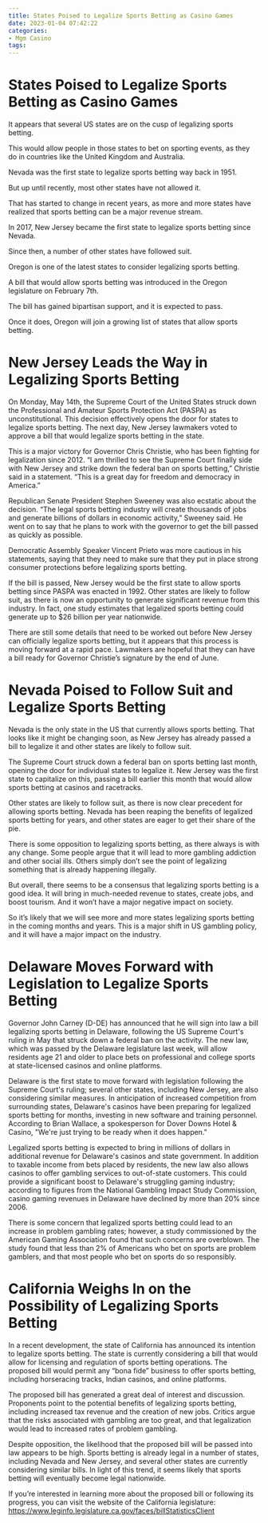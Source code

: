 ```yaml
---
title: States Poised to Legalize Sports Betting as Casino Games
date: 2023-01-04 07:42:22
categories:
- Mgm Casino
tags:
---
```



#  States Poised to Legalize Sports Betting as Casino Games

It appears that several US states are on the cusp of legalizing sports betting.

This would allow people in those states to bet on sporting events, as they do in countries like the United Kingdom and Australia.

Nevada was the first state to legalize sports betting way back in 1951.

But up until recently, most other states have not allowed it.

That has started to change in recent years, as more and more states have realized that sports betting can be a major revenue stream.

In 2017, New Jersey became the first state to legalize sports betting since Nevada.

Since then, a number of other states have followed suit.

Oregon is one of the latest states to consider legalizing sports betting.

A bill that would allow sports betting was introduced in the Oregon legislature on February 7th.

The bill has gained bipartisan support, and it is expected to pass.

Once it does, Oregon will join a growing list of states that allow sports betting.

#  New Jersey Leads the Way in Legalizing Sports Betting 

On Monday, May 14th, the Supreme Court of the United States struck down the Professional and Amateur Sports Protection Act (PASPA) as unconstitutional. This decision effectively opens the door for states to legalize sports betting. The next day, New Jersey lawmakers voted to approve a bill that would legalize sports betting in the state.

This is a major victory for Governor Chris Christie, who has been fighting for legalization since 2012. “I am thrilled to see the Supreme Court finally side with New Jersey and strike down the federal ban on sports betting,” Christie said in a statement. “This is a great day for freedom and democracy in America.”

Republican Senate President Stephen Sweeney was also ecstatic about the decision. “The legal sports betting industry will create thousands of jobs and generate billions of dollars in economic activity,” Sweeney said. He went on to say that he plans to work with the governor to get the bill passed as quickly as possible.

Democratic Assembly Speaker Vincent Prieto was more cautious in his statements, saying that they need to make sure that they put in place strong consumer protections before legalizing sports betting.

If the bill is passed, New Jersey would be the first state to allow sports betting since PASPA was enacted in 1992. Other states are likely to follow suit, as there is now an opportunity to generate significant revenue from this industry. In fact, one study estimates that legalized sports betting could generate up to $26 billion per year nationwide.

There are still some details that need to be worked out before New Jersey can officially legalize sports betting, but it appears that this process is moving forward at a rapid pace. Lawmakers are hopeful that they can have a bill ready for Governor Christie’s signature by the end of June.

#  Nevada Poised to Follow Suit and Legalize Sports Betting

Nevada is the only state in the US that currently allows sports betting. That looks like it might be changing soon, as New Jersey has already passed a bill to legalize it and other states are likely to follow suit.

The Supreme Court struck down a federal ban on sports betting last month, opening the door for individual states to legalize it. New Jersey was the first state to capitalize on this, passing a bill earlier this month that would allow sports betting at casinos and racetracks.

Other states are likely to follow suit, as there is now clear precedent for allowing sports betting. Nevada has been reaping the benefits of legalized sports betting for years, and other states are eager to get their share of the pie.

There is some opposition to legalizing sports betting, as there always is with any change. Some people argue that it will lead to more gambling addiction and other social ills. Others simply don’t see the point of legalizing something that is already happening illegally.

But overall, there seems to be a consensus that legalizing sports betting is a good idea. It will bring in much-needed revenue to states, create jobs, and boost tourism. And it won’t have a major negative impact on society.

So it’s likely that we will see more and more states legalizing sports betting in the coming months and years. This is a major shift in US gambling policy, and it will have a major impact on the industry.

#  Delaware Moves Forward with Legislation to Legalize Sports Betting

Governor John Carney (D-DE) has announced that he will sign into law a bill legalizing sports betting in Delaware, following the US Supreme Court's ruling in May that struck down a federal ban on the activity. The new law, which was passed by the Delaware legislature last week, will allow residents age 21 and older to place bets on professional and college sports at state-licensed casinos and online platforms.

Delaware is the first state to move forward with legislation following the Supreme Court's ruling; several other states, including New Jersey, are also considering similar measures. In anticipation of increased competition from surrounding states, Delaware's casinos have been preparing for legalized sports betting for months, investing in new software and training personnel. According to Brian Wallace, a spokesperson for Dover Downs Hotel & Casino, "We're just trying to be ready when it does happen."

Legalized sports betting is expected to bring in millions of dollars in additional revenue for Delaware's casinos and state government. In addition to taxable income from bets placed by residents, the new law also allows casinos to offer gambling services to out-of-state customers. This could provide a significant boost to Delaware's struggling gaming industry; according to figures from the National Gambling Impact Study Commission, casino gaming revenues in Delaware have declined by more than 20% since 2006.

There is some concern that legalized sports betting could lead to an increase in problem gambling rates; however, a study commissioned by the American Gaming Association found that such concerns are overblown. The study found that less than 2% of Americans who bet on sports are problem gamblers, and that most people who bet on sports do so responsibly.

#  California Weighs In on the Possibility of Legalizing Sports Betting

In a recent development, the state of California has announced its intention to legalize sports betting. The state is currently considering a bill that would allow for licensing and regulation of sports betting operations. The proposed bill would permit any “bona fide” business to offer sports betting, including horseracing tracks, Indian casinos, and online platforms.

The proposed bill has generated a great deal of interest and discussion. Proponents point to the potential benefits of legalizing sports betting, including increased tax revenue and the creation of new jobs. Critics argue that the risks associated with gambling are too great, and that legalization would lead to increased rates of problem gambling.

Despite opposition, the likelihood that the proposed bill will be passed into law appears to be high. Sports betting is already legal in a number of states, including Nevada and New Jersey, and several other states are currently considering similar bills. In light of this trend, it seems likely that sports betting will eventually become legal nationwide.

If you’re interested in learning more about the proposed bill or following its progress, you can visit the website of the California legislature: https://www.leginfo.legislature.ca.gov/faces/billStatisticsClient
